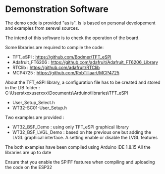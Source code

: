 # Demonstration Software

The demo code is provided "as is". Is is based on personal developement and examples from sereval sources.

The intend of this software is to check the operation of the board. 

Some libraries are required to compile the code: 
- TFT_eSPI : https://github.com/Bodmer/TFT_eSPI
- Adafruit_FT6206 : https://github.com/adafruit/Adafruit_FT6206_Library
- RTClib : https://github.com/adafruit/RTClib
- MCP4725 : https://github.com/RobTillaart/MCP4725

About the TFT_eSPI library, a configuration file has to be created and stored in the LIB folder : 
C:\Users\xxxuserxxx\Documents\Arduino\libraries\TFT_eSPI
- User_Setup_Select.h
- WT32-SC01-User_Setup.h

Two examples are provided : 
- WT32_BSF_Demo : using only TFT_eSPI graphical library
- WT32_BSF_LVGL_Demo : based on hte previous one but adding the LVGL graphical interface. A setting enable or disable the LVGL features

The both examples have been compiled using Arduino IDE 1.8.15
All the libraries are up to date


Ensure that you enable the SPIFF features when compiling and uploading the code on the ESP32
